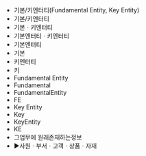 - 기본/키엔터티(Fundamental Entity, Key Entity)
- 기본/키엔터티
- 기본ㆍ키엔터티
- 기본엔터티ㆍ키엔터티
- 기본엔터티
- 기본
- 키엔터티
- 키
- Fundamental Entity
- Fundamental
- FundamentalEntity
- FE
- Key Entity
- Key
- KeyEntity
- KE
- 그업무에 원래존재하는정보
- ▶️사원ㆍ부서ㆍ고객ㆍ상품ㆍ자재